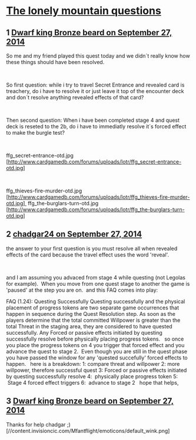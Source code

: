 # [The lonely mountain questions](https://community.fantasyflightgames.com/topic/123080-the-lonely-mountain-questions/)

## 1 [Dwarf king Bronze beard on September 27, 2014](https://community.fantasyflightgames.com/topic/123080-the-lonely-mountain-questions/?do=findComment&comment=1279358)

So me and my friend played this quest today and we didn´t really know how these things should have been resolved.

 

So first question: while i try to travel Secret Entrance and revealed card is treachery, do i have to resolve it or just leave it top of the encounter deck and don´t resolve anything revealed effects of that card?

 

Then second question: When i have been completed stage 4 and quest deck is reseted to the 2b, do i have to immediatly resolve it´s forced effect to make the burgle test?

 

ffg_secret-entrance-otd.jpg [http://www.cardgamedb.com/forums/uploads/lotr/ffg_secret-entrance-otd.jpg]

 

ffg_thieves-fire-murder-otd.jpg [http://www.cardgamedb.com/forums/uploads/lotr/ffg_thieves-fire-murder-otd.jpg]  ffg_the-burglars-turn-otd.jpg [http://www.cardgamedb.com/forums/uploads/lotr/ffg_the-burglars-turn-otd.jpg]

## 2 [chadgar24 on September 27, 2014](https://community.fantasyflightgames.com/topic/123080-the-lonely-mountain-questions/?do=findComment&comment=1279461)

the answer to your first question is you must resolve all when revealed effects of the card because the travel effect uses the word 'reveal'.

 

and I am assuming you advaced from stage 4 while questing (not Legolas for example).  When you move from one quest stage to another the game is 'paused' at the step you are on.  and this FAQ comes into play:

FAQ (1.24): Questing Successfully
Questing successfully and the physical placement of progress tokens are two separate game occurrences that happen in sequence during the Quest Resolution step. As soon as the players determine that the total committed Willpower is greater than the total Threat in the staging area, they are considered to have quested successfully. Any Forced or passive effects initiated by questing successfully resolve before physically placing progress tokens.
 
so once you place the progress tokens on 4 you trigger that forced effect and you advance the quest to stage 2.  Even though you are still in the quest phase you have passed the window for any 'quested succefully' forced effects to happen.
 
here is a breakdown:
1: compare threat and willpower
2: more willpower, therefore successful quest
3: Forced or passive effects initiated by questing successfully resolve
4:  physically place progress token
5:  Stage 4 forced effect triggers
6:  advance to stage 2
 
hope that helps,

## 3 [Dwarf king Bronze beard on September 27, 2014](https://community.fantasyflightgames.com/topic/123080-the-lonely-mountain-questions/?do=findComment&comment=1279525)

Thanks for help chadgar ;) [//content.invisioncic.com/Mfantflight/emoticons/default_wink.png]

